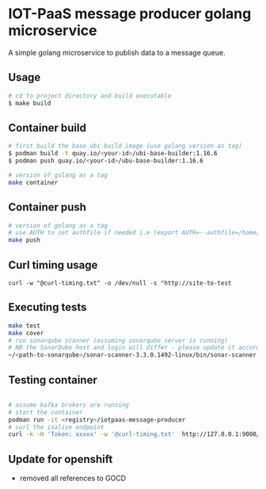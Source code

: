 # IOT-PaaS message producer golang microservice

A simple golang microservice to publish data to a message queue. 


## Usage 

```bash
# cd to project directory and build executable
$ make build 

```

## Container build

```bash
# first build the base ubi build image (use golang version as tag)
$ podman build -t quay.io/<your-id>/ubi-base-builder:1.16.6 
$ podman push quay.io/<your-id>/ubu-base-builder:1.16.6

# version of golang as a tag
make container

```
## Container push

```bash
# version of golang as a tag
# use AUTH to set authfile if needed i.e (export AUTH=--authfile=/home/<user>/.docker/config.json)
make push

```

## Curl timing usage
```
curl -w "@curl-timing.txt" -o /dev/null -s "http://site-to-test

```

## Executing tests
```bash
make test 
make cover
# run sonarqube scanner (assuming sonarqube server is running)
# NB the SonarQube host and login will differ - please update it accordingly in the sonar-project.properties file
~/<path-to-sonarqube>/sonar-scanner-3.3.0.1492-linux/bin/sonar-scanner 

```
## Testing container 
```bash

# assume kafka brokers are running
# start the container 
podman run -it <registry>/iotpaas-message-producer
# curl the isalive endpoint
curl -k -H 'Token: xxxxx' -w '@curl-timing.txt'  http://127.0.0.1:9000/api/v1/sys/info/isalive

```

## Update for openshift
- removed all references to GOCD
